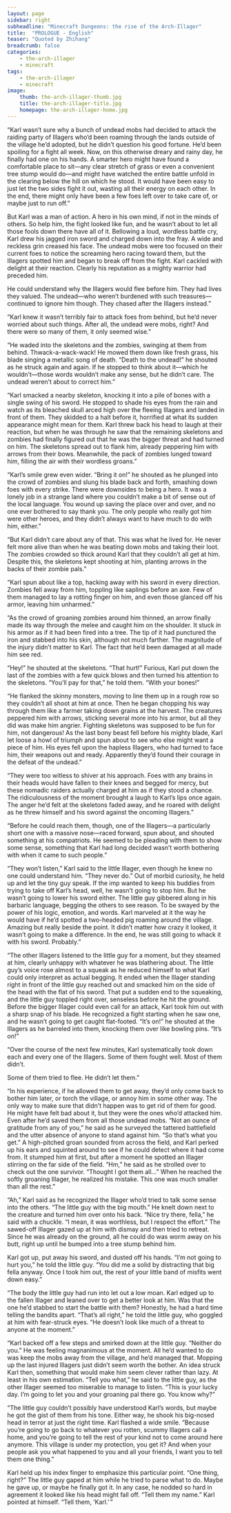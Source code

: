 ```yaml
---
layout: page
sidebar: right
subheadline: "Minecraft Dungeons: the rise of the Arch-Illager"
title:  "PROLOGUE - English"
teaser: "Quoted by Zhihang"
breadcrumb: false
categories:
    - the-arch-illager
    - minecraft
tags:
    - the-arch-illager
    - minecraft
image:
    thumb: the-arch-illager-thumb.jpg
    title: the-arch-illager-title.jpg
    homepage: the-arch-illager-home.jpg
---
```

“Karl wasn’t sure why a bunch of undead mobs had decided to attack the raiding party of Illagers who’d been roaming through the lands outside of the village he’d adopted, but he didn’t question his good fortune. He’d been spoiling for a fight all week. Now, on this otherwise dreary and rainy day, he finally had one on his hands.
A smarter hero might have found a comfortable place to sit—any clear stretch of grass or even a convenient tree stump would do—and might have watched the entire battle unfold in the clearing below the hill on which he stood. It would have been easy to just let the two sides fight it out, wasting all their energy on each other. In the end, there might only have been a few foes left over to take care of, or maybe just to run off.”

But Karl was a man of action. A hero in his own mind, if not in the minds of others. So help him, the fight looked like fun, and he wasn’t about to let all those fools down there have all of it.
Bellowing a loud, wordless battle cry, Karl drew his jagged iron sword and charged down into the fray. A wide and reckless grin creased his face.
The undead mobs were too focused on their current foes to notice the screaming hero racing toward them, but the Illagers spotted him and began to break off from the fight. Karl cackled with delight at their reaction. Clearly his reputation as a mighty warrior had preceded him.

He could understand why the Illagers would flee before him. They had lives they valued. The undead—who weren’t burdened with such treasures—continued to ignore him though. They chased after the Illagers instead.”

“Karl knew it wasn’t terribly fair to attack foes from behind, but he’d never worried about such things. After all, the undead were mobs, right? And there were so many of them, it only seemed wise.”

“He waded into the skeletons and the zombies, swinging at them from behind. Thwack-a-wack-wack!
He mowed them down like fresh grass, his blade singing a metallic song of death. “Death to the undead!” he shouted as he struck again and again.
If he stopped to think about it—which he wouldn’t—those words wouldn’t make any sense, but he didn’t care. The undead weren’t about to correct him.”

“Karl smacked a nearby skeleton, knocking it into a pile of bones with a single swing of his sword. He stopped to shade his eyes from the rain and watch as its bleached skull arced high over the fleeing Illagers and landed in front of them. They skidded to a halt before it, horrified at what its sudden appearance might mean for them.
Karl threw back his head to laugh at their reaction, but when he was through he saw that the remaining skeletons and zombies had finally figured out that he was the bigger threat and had turned on him. The skeletons spread out to flank him, already peppering him with arrows from their bows. Meanwhile, the pack of zombies lunged toward him, filling the air with their wordless groans.”

“Karl’s smile grew even wider. “Bring it on!” he shouted as he plunged into the crowd of zombies and slung his blade back and forth, smashing down foes with every strike.
There were downsides to being a hero. It was a lonely job in a strange land where you couldn’t make a bit of sense out of the local language. You wound up saving the place over and over, and no one ever bothered to say thank you. The only people who really got him were other heroes, and they didn’t always want to have much to do with him, either.”

“But Karl didn’t care about any of that. This was what he lived for. He never felt more alive than when he was beating down mobs and taking their loot.
The zombies crowded so thick around Karl that they couldn’t all get at him. Despite this, the skeletons kept shooting at him, planting arrows in the backs of their zombie pals.”

“Karl spun about like a top, hacking away with his sword in every direction. Zombies fell away from him, toppling like saplings before an axe. Few of them managed to lay a rotting finger on him, and even those glanced off his armor, leaving him unharmed.”

“As the crowd of groaning zombies around him thinned, an arrow finally made its way through the melee and caught him on the shoulder. It stuck in his armor as if it had been fired into a tree. The tip of it had punctured the iron and stabbed into his skin, although not much farther.
The magnitude of the injury didn’t matter to Karl. The fact that he’d been damaged at all made him see red.

“Hey!” he shouted at the skeletons. “That hurt!”
Furious, Karl put down the last of the zombies with a few quick blows and then turned his attention to the skeletons. “You’ll pay for that,” he told them. “With your bones!”

“He flanked the skinny monsters, moving to line them up in a rough row so they couldn’t all shoot at him at once. Then he began chopping his way through them like a farmer taking down grains at the harvest.
The creatures peppered him with arrows, sticking several more into his armor, but all they did was make him angrier. Fighting skeletons was supposed to be fun for him, not dangerous!
As the last bony beast fell before his mighty blade, Karl let loose a howl of triumph and spun about to see who else might want a piece of him. His eyes fell upon the hapless Illagers, who had turned to face him, their weapons out and ready. Apparently they’d found their courage in the defeat of the undead.”

“They were too witless to shiver at his approach. Foes with any brains in their heads would have fallen to their knees and begged for mercy, but these nomadic raiders actually charged at him as if they stood a chance.
The ridiculousness of the moment brought a laugh to Karl’s lips once again. The anger he’d felt at the skeletons faded away, and he roared with delight as he threw himself and his sword against the oncoming Illagers.”

“Before he could reach them, though, one of the Illagers—a particularly short one with a massive nose—raced forward, spun about, and shouted something at his compatriots. He seemed to be pleading with them to show some sense, something that Karl had long decided wasn’t worth bothering with when it came to such people.”

“They won’t listen,” Karl said to the little Illager, even though he knew no one could understand him. “They never do.”
Out of morbid curiosity, he held up and let the tiny guy speak. If the imp wanted to keep his buddies from trying to take off Karl’s head, well, he wasn’t going to stop him.
But he wasn’t going to lower his sword either.
The little guy gibbered along in his barbaric language, begging the others to see reason. To be swayed by the power of his logic, emotion, and words.
Karl marveled at it the way he would have if he’d spotted a two-headed pig roaming around the village. Amazing but really beside the point. It didn’t matter how crazy it looked, it wasn’t going to make a difference. In the end, he was still going to whack it with his sword.
Probably.”

“The other Illagers listened to the little guy for a moment, but they steamed at him, clearly unhappy with whatever he was blathering about. The little guy’s voice rose almost to a squeak as he reduced himself to what Karl could only interpret as actual begging.
It ended when the Illager standing right in front of the little guy reached out and smacked him on the side of the head with the flat of his sword. That put a sudden end to the squeaking, and the little guy toppled right over, senseless before he hit the ground.
Before the bigger Illager could even call for an attack, Karl took him out with a sharp snap of his blade. He recognized a fight starting when he saw one, and he wasn’t going to get caught flat-footed.
“It’s on!” he shouted at the Illagers as he barreled into them, knocking them over like bowling pins. “It’s on!”

“Over the course of the next few minutes, Karl systematically took down each and every one of the Illagers. Some of them fought well. Most of them didn’t.

Some of them tried to flee. He didn’t let them.”

“In his experience, if he allowed them to get away, they’d only come back to bother him later, or torch the village, or annoy him in some other way. The only way to make sure that didn’t happen was to get rid of them for good.
He might have felt bad about it, but they were the ones who’d attacked him. Even after he’d saved them from all those undead mobs.
“Not an ounce of gratitude from any of you,” he said as he surveyed the tattered battlefield and the utter absence of anyone to stand against him. “So that’s what you get.”
A high-pitched groan sounded from across the field, and Karl perked up his ears and squinted around to see if he could detect where it had come from. It stumped him at first, but after a moment he spotted an Illager stirring on the far side of the field.
“Hm,” he said as he strolled over to check out the one survivor. “Thought I got them all…”
When he reached the softly groaning Illager, he realized his mistake. This one was much smaller than all the rest.”

“Ah,” Karl said as he recognized the Illager who’d tried to talk some sense into the others. “The little guy with the big mouth.”
He knelt down next to the creature and turned him over onto his back. “Nice try there, fella,” he said with a chuckle. “I mean, it was worthless, but I respect the effort.”
The sawed-off Illager gazed up at him with dismay and then tried to retreat. Since he was already on the ground, all he could do was worm away on his butt, right up until he bumped into a tree stump behind him.

Karl got up, put away his sword, and dusted off his hands. “I’m not going to hurt you,” he told the little guy. “You did me a solid by distracting that big fella anyway. Once I took him out, the rest of your little band of misfits went down easy.”

“The body the little guy had run into let out a low moan. Karl edged up to the fallen Illager and leaned over to get a better look at him. Was that the one he’d stabbed to start the battle with them? Honestly, he had a hard time telling the bandits apart.
“That’s all right,” he told the little guy, who goggled at him with fear-struck eyes. “He doesn’t look like much of a threat to anyone at the moment.”

“Karl backed off a few steps and smirked down at the little guy. “Neither do you.”
He was feeling magnanimous at the moment. All he’d wanted to do was keep the mobs away from the village, and he’d managed that. Mopping up the last injured Illagers just didn’t seem worth the bother.
An idea struck Karl then, something that would make him seem clever rather than lazy. At least in his own estimation.
“Tell you what,” he said to the little guy, as the other Illager seemed too miserable to manage to listen. “This is your lucky day. I’m going to let you and your groaning pal there go. You know why?”

“The little guy couldn’t possibly have understood Karl’s words, but maybe he got the gist of them from his tone. Either way, he shook his big-nosed head in terror at just the right time.
Karl flashed a wide smile. “Because you’re going to go back to whatever you rotten, scummy Illagers call a home, and you’re going to tell the rest of your kind not to come around here anymore. This village is under my protection, you get it? And when your people ask you what happened to you and all your friends, I want you to tell them one thing.”

Karl held up his index finger to emphasize this particular point. “One thing, right?”
The little guy gaped at him while he tried to parse what to do. Maybe he gave up, or maybe he finally got it. In any case, he nodded so hard in agreement it looked like his head might fall off.
“Tell them my name.” Karl pointed at himself. “Tell them, ‘Karl.’ ”
